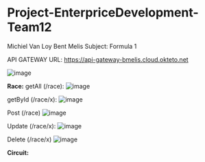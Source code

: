 # Project-EnterpriceDevelopment-Team12
Michiel Van Loy
Bent Melis
Subject: Formula 1

API GATEWAY URL:
https://api-gateway-bmelis.cloud.okteto.net

![image](https://github.com/bmelis/Project-EnterpriseDevelopment-Team12/assets/71631709/ac4091aa-7308-47ac-a994-e5648a80b202)

**Race:**
getAll (/race):
![image](https://github.com/bmelis/Project-EnterpriseDevelopment-Team12/assets/71631709/e46908e4-fdeb-4ffc-a91f-3fc23a8683fc)

getById (/race/x):
![image](https://github.com/bmelis/Project-EnterpriseDevelopment-Team12/assets/71631709/0fc0b6e7-6a88-4836-84ee-09e53ca16b2a)

Post (/race)
![image](https://github.com/bmelis/Project-EnterpriseDevelopment-Team12/assets/71631709/b21e61f6-be17-41aa-a513-1261446ef268)

Update (/race/x):
![image](https://github.com/bmelis/Project-EnterpriseDevelopment-Team12/assets/71631709/fbf4907f-a4ba-4cf4-9787-23bcfde595b1)

Delete (/race/x)
![image](https://github.com/bmelis/Project-EnterpriseDevelopment-Team12/assets/71631709/7fbae426-15e4-4c9c-8108-5427dbf22080)


**Circuit:**




